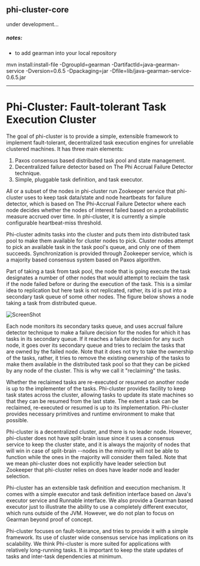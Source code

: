 phi-cluster-core
----------------
under development...

##### notes:

- to add gearman into your local repository

mvn install:install-file -DgroupId=gearman -DartifactId=java-gearman-service -Dversion=0.6.5 -Dpackaging=jar -Dfile=lib/java-gearman-service-0.6.5.jar

----

Phi-Cluster: Fault-tolerant Task Execution Cluster
==================================================

The goal of phi-cluster is to provide a simple, extensible framework to implement fault-tolerant, decentralized task execution engines for unreliable clustered machines. It has three main elements: 

1. Paxos consensus based distributed task pool and state management.
2. Decentralized failure detector based on The Phi Accrual Failure Detector technique.
3. Simple, pluggable task definition, and task executor.

All or a subset of the nodes in phi-cluster run Zookeeper service that phi-cluster uses to keep task data/state and node heartbeats for failure detector, which is based on The Phi-Accrual Failure Detector where each node decides whether the nodes of interest failed based on a probabilistic measure accrued over time. In phi-cluster, it is currently a simple configurable heartbeat-miss threshold.

Phi-cluster admits tasks into the cluster and puts them into distributed task pool to make them available for cluster nodes to pick. Cluster nodes attempt to pick an available task in the task pool's queue, and only one of them succeeds. Synchronization is provided through Zookeeper service, which is a majority based consensus system based on Paxos algorithm. 

Part of taking a task from task pool, the node that is going execute the task designates a number of other nodes that would attempt to reclaim the task if the node failed before or during the execution of the task. This is a similar idea to replication but here task is not replicated, rather, its id is put into a secondary task queue of some other nodes. The figure below shows a node taking a task from distributed queue.

![ScreenShot](http://denizdemir.files.wordpress.com/2013/01/phi-cluster-task-replication.png)

Each node monitors its secondary tasks queue, and uses accrual failure detector technique to make a failure decision for the nodes for which it has tasks in its secondary queue. If it reaches a failure decision for any such node, it goes over its secondary queue and tries to reclaim the tasks that are owned by the failed node. Note that it does not try to take the ownership of the tasks, rather, it tries to remove the existing ownership of the tasks to make them available in the distributed task pool so that they can be picked by any node of the cluster. This is why we call it "reclaiming" the tasks.

Whether the reclaimed tasks are re-executed or resumed on another node is up to the implementer of the tasks. Phi-cluster provides facility to keep task states across the cluster, allowing tasks to update its state machines so that they can be resumed from the last state. The extent a task can be reclaimed, re-executed or resumed is up to its implementation. Phi-cluster provides necessary primitives and runtime environment to make that possible.

Phi-cluster is a decentralized cluster, and there is no leader node. However, phi-cluster does not have split-brain issue since it uses a consensus service to keep the cluster state, and it is always the majority of nodes that will win in case of split-brain --nodes in the minority will not be able to function while the ones in the majority will consider them failed. Note that we mean phi-cluster does not explicitly have leader selection but Zookeeper that phi-cluster relies on does have leader node and leader selection. 

Phi-cluster has an extensible task definition and execution mechanism. It comes with a simple executor and task definition interface based on Java's executor service and Runnable interface. We also provide a Gearman based executor just to illustrate the ability to use a completely different executor, which runs outside of the JVM. However, we do not plan to focus on Gearman beyond proof of concept.

Phi-cluster focuses on fault-tolerance, and tries to provide it with a simple framework. Its use of cluster wide consensus service has implications on its scalability. We think Phi-cluster is more suited for applications with relatively long-running tasks. It is important to keep the state updates of tasks and inter-task dependencies at minimum.

 

